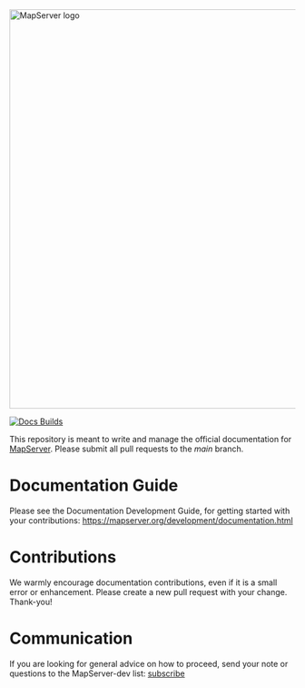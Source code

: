 <img src="https://github.com/MapServer/MapServer-documentation/blob/main/_static/banner-large.png" width="702" alt="MapServer logo">

[![Docs Builds](https://travis-ci.com/MapServer/MapServer-documentation.svg?branch=main)](https://travis-ci.com/MapServer/MapServer-documentation)

This repository is meant to write and manage the official documentation for 
[MapServer](https://mapserver.org).  Please submit all pull requests to the
*main* branch.

# Documentation Guide

Please see the Documentation Development Guide, for getting started with 
your contributions: https://mapserver.org/development/documentation.html

# Contributions

We warmly encourage documentation contributions, even if it is a small error
or enhancement.  Please create a new pull request with your change.  Thank-you!

# Communication

If you are looking for general advice on how to proceed, send your note or 
questions to the MapServer-dev list: [subscribe](https://lists.osgeo.org/listinfo/mapserver-dev)